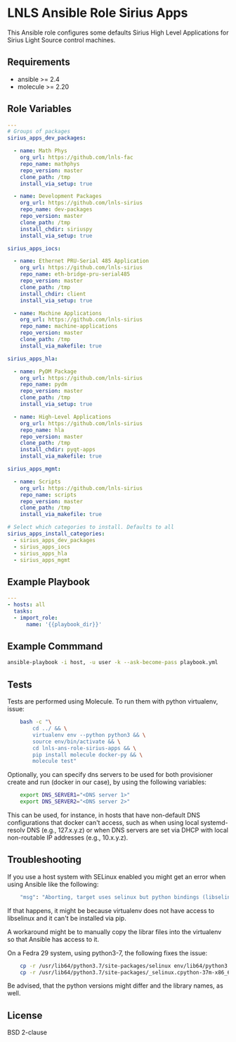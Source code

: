 LNLS Ansible Role Sirius Apps
=======================

This Ansible role configures some defaults Sirius High Level Applications for Sirius Light Source control machines.

## Requirements

- ansible >= 2.4
- molecule >= 2.20

## Role Variables

```yaml
---
# Groups of packages
sirius_apps_dev_packages:

  - name: Math Phys
    org_url: https://github.com/lnls-fac
    repo_name: mathphys
    repo_version: master
    clone_path: /tmp
    install_via_setup: true

  - name: Development Packages
    org_url: https://github.com/lnls-sirius
    repo_name: dev-packages
    repo_version: master
    clone_path: /tmp
    install_chdir: siriuspy
    install_via_setup: true

sirius_apps_iocs:

  - name: Ethernet PRU-Serial 485 Application
    org_url: https://github.com/lnls-sirius
    repo_name: eth-bridge-pru-serial485
    repo_version: master
    clone_path: /tmp
    install_chdir: client
    install_via_setup: true

  - name: Machine Applications
    org_url: https://github.com/lnls-sirius
    repo_name: machine-applications
    repo_version: master
    clone_path: /tmp
    install_via_makefile: true

sirius_apps_hla:

  - name: PyDM Package
    org_url: https://github.com/lnls-sirius
    repo_name: pydm
    repo_version: master
    clone_path: /tmp
    install_via_setup: true

  - name: High-Level Applications
    org_url: https://github.com/lnls-sirius
    repo_name: hla
    repo_version: master
    clone_path: /tmp
    install_chdir: pyqt-apps
    install_via_makefile: true

sirius_apps_mgmt:

  - name: Scripts
    org_url: https://github.com/lnls-sirius
    repo_name: scripts
    repo_version: master
    clone_path: /tmp
    install_via_makefile: true

# Select which categories to install. Defaults to all
sirius_apps_install_categories:
  - sirius_apps_dev_packages
  - sirius_apps_iocs
  - sirius_apps_hla
  - sirius_apps_mgmt
```

## Example Playbook

```yaml
---
- hosts: all
  tasks:
  - import_role:
      name: '{{playbook_dir}}'
```

## Example Commmand

```bash
ansible-playbook -i host, -u user -k --ask-become-pass playbook.yml
```

## Tests

Tests are performed using Molecule. To run them with python virtualenv, issue:

```bash
    bash -c "\
        cd ../ && \
        virtualenv env --python python3 && \
        source env/bin/activate && \
        cd lnls-ans-role-sirius-apps && \
        pip install molecule docker-py && \
        molecule test"
```

Optionally, you can specify dns servers to be used for both
provisioner create and run (docker in our case), by using
the following variables:


```bash
    export DNS_SERVER1="<DNS server 1>"
    export DNS_SERVER2="<DNS server 2>"
```

This can be used, for instance, in hosts that have non-default
DNS configurations that docker can't access, such as when
using local systemd-resolv DNS (e.g., 127.x.y.z) or when DNS
servers are set via DHCP with local non-routable IP addresses
(e.g., 10.x.y.z).

## Troubleshooting

If you use a host system with SELinux enabled you might get an error when using
Ansible like the following:

```bash
    "msg": "Aborting, target uses selinux but python bindings (libselinux-python) aren't installed!"
```

If that happens, it might be because virtualenv does not have access to libselinux
and it can't be installed via pip.

A workaround might be to manually copy the librar files into the virtualenv
so that Ansible has access to it.

On a Fedra 29 system, using python3-7, the following fixes the issue:

```bash
    cp -r /usr/lib64/python3.7/site-packages/selinux env/lib64/python3.7/site-packages/
    cp -r /usr/lib64/python3.7/site-packages/_selinux.cpython-37m-x86_64-linux-gnu.so env/lib64/python3.7/site-packages/
```

Be advised, that the python versions might differ and the library names, as well.

## License

BSD 2-clause
